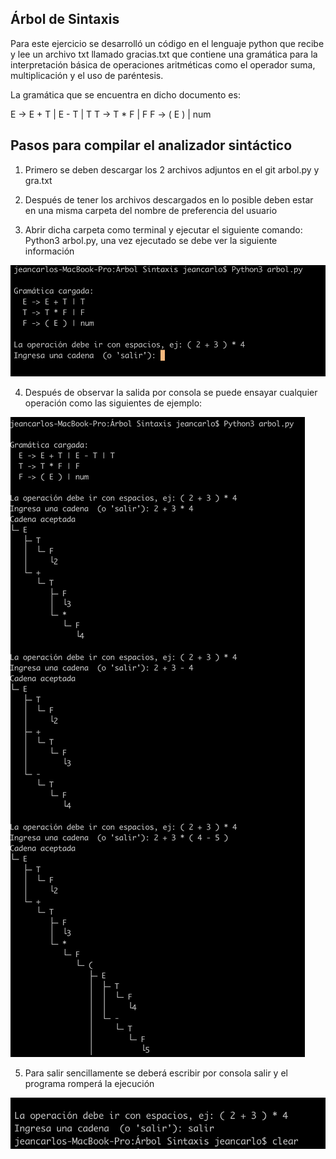 ## Árbol de Sintaxis 

Para este ejercicio se desarrolló un código en el lenguaje python que recibe y lee un archivo txt llamado gracias.txt que contiene una gramática para la interpretación básica de operaciones aritméticas como el operador suma, multiplicación y el uso de paréntesis. 

La gramática que se encuentra en dicho documento es: 

E -> E + T | E - T | T
T -> T * F | F
F -> ( E ) | num


## Pasos para compilar el analizador sintáctico 

1. Primero se deben descargar los 2 archivos adjuntos en el git arbol.py y gra.txt 

2. Después de tener los archivos descargados en lo posible deben estar en una misma carpeta del nombre de preferencia del usuario

3. Abrir dicha carpeta como terminal y ejecutar el siguiente comando: Python3 arbol.py, una vez ejecutado se debe ver la siguiente información 

![Imagen1](Imagenes/Imagen1.png)

4. Después de observar la salida por consola se puede ensayar cualquier operación como las siguientes de ejemplo: 

![Imagen2](Imagenes/Imagen2.png)

5. Para salir sencillamente se deberá escribir por consola salir y el programa romperá la ejecución

![Imagen3](Imagenes/Imagen3.png)



